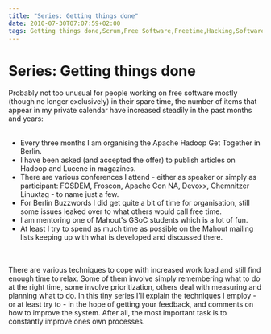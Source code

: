 ```yaml
---
title: "Series: Getting things done"
date: 2010-07-30T07:07:59+02:00
tags: Getting things done,Scrum,Free Software,Freetime,Hacking,Software Foundation,
---
```


# Series: Getting things done


Probably not too unusual for people working on free software mostly (though no longer exclusively) in their spare time, 
the number of items that appear in my private calendar have increased steadily in the past months and 
years:<br><ul><br><li>Every three months I am organising the Apache Hadoop Get Together in Berlin.<br><li>I have been 
asked (and accepted the offer) to publish articles on Hadoop and Lucene in magazines.<br><li>There are various 
conferences I attend - either as speaker or simply as participant: FOSDEM, Froscon, Apache Con NA, Devoxx, Chemnitzer 
Linuxtag - to name just a few.<br><li>For Berlin Buzzwords I did get quite a bit of time for organisation, still some 
issues leaked over to what others would call free time.<br><li>I am mentoring one of Mahout's GSoC students which is a 
lot of fun.<br><li>At least I try to spend as much time as possible on the Mahout mailing lists keeping up with what is 
developed and discussed there.<br></ul><br><br>There are various techniques to cope with increased work load and still 
find enough time to relax. Some of them involve simply remembering what to do at the right time, some involve 
prioritization, others deal with measuring and planning what to do. In this tiny series I'll explain the techniques I 
employ - or at least try to - in the hope of getting your feedback, and comments on how to improve the system. After 
all, the most important task is to constantly improve ones own processes.
